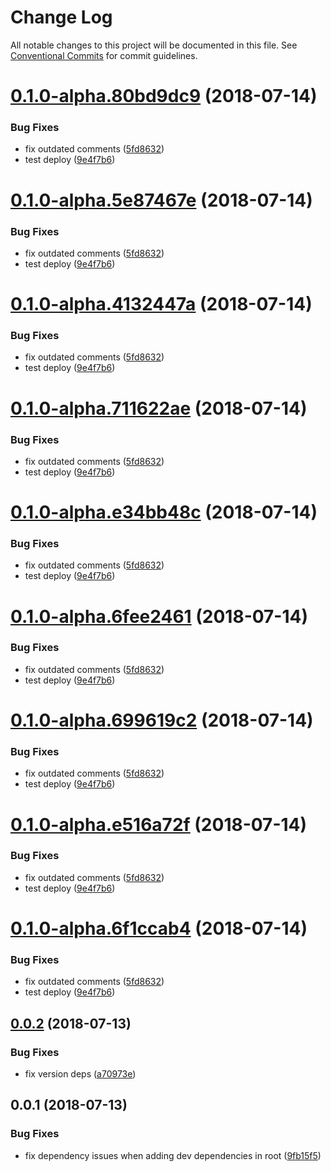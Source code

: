 # Change Log

All notable changes to this project will be documented in this file.
See [Conventional Commits](https://conventionalcommits.org) for commit guidelines.

<a name="0.1.0-alpha.80bd9dc9"></a>
# [0.1.0-alpha.80bd9dc9](https://github.com/overmindbots/discord-js-command-manager/compare/v0.0.2...v0.1.0-alpha.80bd9dc9) (2018-07-14)


### Bug Fixes

* fix outdated comments ([5fd8632](https://github.com/overmindbots/discord-js-command-manager/commit/5fd8632))
* test deploy ([9e4f7b6](https://github.com/overmindbots/discord-js-command-manager/commit/9e4f7b6))




<a name="0.1.0-alpha.5e87467e"></a>
# [0.1.0-alpha.5e87467e](https://github.com/overmindbots/discord-js-command-manager/compare/v0.0.2...v0.1.0-alpha.5e87467e) (2018-07-14)


### Bug Fixes

* fix outdated comments ([5fd8632](https://github.com/overmindbots/discord-js-command-manager/commit/5fd8632))
* test deploy ([9e4f7b6](https://github.com/overmindbots/discord-js-command-manager/commit/9e4f7b6))




<a name="0.1.0-alpha.4132447a"></a>
# [0.1.0-alpha.4132447a](https://github.com/overmindbots/discord-js-command-manager/compare/v0.0.2...v0.1.0-alpha.4132447a) (2018-07-14)


### Bug Fixes

* fix outdated comments ([5fd8632](https://github.com/overmindbots/discord-js-command-manager/commit/5fd8632))
* test deploy ([9e4f7b6](https://github.com/overmindbots/discord-js-command-manager/commit/9e4f7b6))




<a name="0.1.0-alpha.711622ae"></a>
# [0.1.0-alpha.711622ae](https://github.com/overmindbots/discord-js-command-manager/compare/v0.0.2...v0.1.0-alpha.711622ae) (2018-07-14)


### Bug Fixes

* fix outdated comments ([5fd8632](https://github.com/overmindbots/discord-js-command-manager/commit/5fd8632))
* test deploy ([9e4f7b6](https://github.com/overmindbots/discord-js-command-manager/commit/9e4f7b6))




<a name="0.1.0-alpha.e34bb48c"></a>
# [0.1.0-alpha.e34bb48c](https://github.com/overmindbots/discord-js-command-manager/compare/v0.0.2...v0.1.0-alpha.e34bb48c) (2018-07-14)


### Bug Fixes

* fix outdated comments ([5fd8632](https://github.com/overmindbots/discord-js-command-manager/commit/5fd8632))
* test deploy ([9e4f7b6](https://github.com/overmindbots/discord-js-command-manager/commit/9e4f7b6))




<a name="0.1.0-alpha.6fee2461"></a>
# [0.1.0-alpha.6fee2461](https://github.com/overmindbots/discord-js-command-manager/compare/v0.0.2...v0.1.0-alpha.6fee2461) (2018-07-14)


### Bug Fixes

* fix outdated comments ([5fd8632](https://github.com/overmindbots/discord-js-command-manager/commit/5fd8632))
* test deploy ([9e4f7b6](https://github.com/overmindbots/discord-js-command-manager/commit/9e4f7b6))




<a name="0.1.0-alpha.699619c2"></a>
# [0.1.0-alpha.699619c2](https://github.com/overmindbots/discord-js-command-manager/compare/v0.0.2...v0.1.0-alpha.699619c2) (2018-07-14)


### Bug Fixes

* fix outdated comments ([5fd8632](https://github.com/overmindbots/discord-js-command-manager/commit/5fd8632))
* test deploy ([9e4f7b6](https://github.com/overmindbots/discord-js-command-manager/commit/9e4f7b6))




<a name="0.1.0-alpha.e516a72f"></a>
# [0.1.0-alpha.e516a72f](https://github.com/overmindbots/discord-js-command-manager/compare/v0.0.2...v0.1.0-alpha.e516a72f) (2018-07-14)


### Bug Fixes

* fix outdated comments ([5fd8632](https://github.com/overmindbots/discord-js-command-manager/commit/5fd8632))
* test deploy ([9e4f7b6](https://github.com/overmindbots/discord-js-command-manager/commit/9e4f7b6))




<a name="0.1.0-alpha.6f1ccab4"></a>
# [0.1.0-alpha.6f1ccab4](https://github.com/overmindbots/discord-js-command-manager/compare/v0.0.2...v0.1.0-alpha.6f1ccab4) (2018-07-14)


### Bug Fixes

* fix outdated comments ([5fd8632](https://github.com/overmindbots/discord-js-command-manager/commit/5fd8632))
* test deploy ([9e4f7b6](https://github.com/overmindbots/discord-js-command-manager/commit/9e4f7b6))




<a name="0.0.2"></a>
## [0.0.2](https://github.com/overmindbots/discord-js-command-manager/compare/v0.0.1...v0.0.2) (2018-07-13)


### Bug Fixes

* fix version deps ([a70973e](https://github.com/overmindbots/discord-js-command-manager/commit/a70973e))




<a name="0.0.1"></a>
## 0.0.1 (2018-07-13)


### Bug Fixes

* fix dependency issues when adding dev dependencies in root ([9fb15f5](https://github.com/overmindbots/discord-js-command-manager/commit/9fb15f5))
